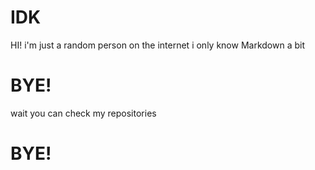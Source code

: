 # IDK
HI! i'm just a random person on the internet
i only know Markdown a bit
# BYE!
wait you can check my repositories
# 
# BYE!
